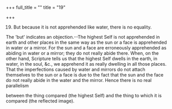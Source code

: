 +++
full_title = ""
title = "19"

+++


19. But because it is not apprehended like water, there is no equality.

The 'but' indicates an objection.--The highest Self is not apprehended in earth and other places in the same way as the sun or a face is apprehended in water or a mirror. For the sun and a face are erroneously apprehended as abiding in water or a mirror; they do not really abide there. When, on the other hand, Scripture tells us that the highest Self dwells in the earth, in water, in the soul, &c., we apprehend it as really dwelling in all those places. That the imperfections caused by water and mirrors do not attach themselves to the sun or a face is due to the fact that the sun and the face do not really abide in the water and the mirror. Hence there is no real parallelism

between the thing compared (the highest Self) and the thing to which it is compared (the reflected image).

